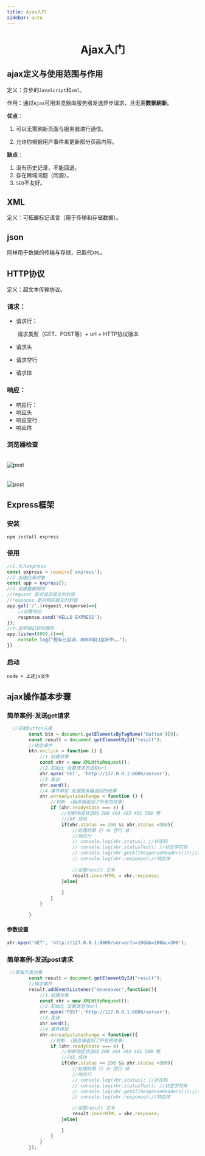 ```yaml
---
title: Ajax入门
sidebar: auto
---
```


# <center>Ajax入门</center>

## ajax定义与使用范围与作用

定义：异步的`JavaScript`和`xml`。

作用：通过`Ajax`可用浏览器向服务器发送异步请求，且无需**数据刷新**。

**优点**：

1. 可以无需刷新页面与服务器进行通信。

2. 允许你根据用户事件来更新部分页面内容。

**缺点**：

1. 没有历史记录，不能回退。
2. 存在跨域问题（同源）。
3. `SEO`不友好。

## XML

定义：可拓展标记语言（用于传输和存储数据）。

## json

同样用于数据的传输与存储，已取代`XML`。

##  HTTP协议

定义：超文本传输协议。

### **请求**：

- 请求行：

  ​	请求类型（GET、POST等）+  url + HTTP协议版本

- 请求头

- 请求空行

- 请求体

### 响应：

- 响应行：
- 响应头
- 响应空行
- 响应体

### 浏览器检查

<br>

<img :src="$withBase('/post1.png')" alt="post">
<br>

<br>

<br>

<img :src="$withBase('/post2.png')" alt="post">
<br>

## Express框架

### 安装

```shell
npm install express
```

### 使用

```javascript
//1.引入express
const express = require('express');
//2.创建应用对象
const app = express();
//3.创建路由规则
//reguest 是对请求报文的封装
//response 是对响应报文的封装
app.get('/',(reguest,response)=>{
    //设置响应
    response.send('HELLO EXPRESS');
});
//4.监听端口启动服务
app.listen(8000,()=>{
    console.log("服务已启动，8080端口监听中……");
})
```

### 启动

```shell
node + 上述js文件
```

## ajax操作基本步骤

### **简单案例-发送get请求**

```javascript
  //获取button元素
        const btn = document.getElementsByTagName('button')[0];
        const result = document.getElementById("result");
        //绑定事件
        btn.onclick = function () {
            //1.创建对象
            const xhr = new XMLHttpRequest();
            //2.初始化 设置请求方法和url
            xhr.open('GET', 'http://127.0.0.1:8000/server');
            //3.发送
            xhr.send();
            //4.事件绑定 处理服务器返回的结果
            xhr.onreadystatechange = function () {
                //判断 （服务端返回了所有的结果）
                if (xhr.readyState === 4) {
                    //判断响应状态码 200 404 403 401 500 等
                    //2XX 成功
                    if(xhr.status >= 200 && xhr.status <300){
                        //处理结果 行 头 空行 体
                        //响应行
                        // console.log(xhr.status); //状态码
                        // console.log(xhr.statusText); //状态字符串
                        // console.log(xhr.getAllResponseHeaders());//所有响应头
                        // console.log(xhr.response);//响应体
                        
                        //设置result 文本
                        result.innerHTML = xhr.response;
                    }else{
                    
                    }
                }
            }

        }
```

####  参数设置

```javascript
xhr.open('GET', 'http://127.0.0.1:8000/server?a=100&b=200&c=300');
```
### **简单案例-发送post请求**

```javascript
 //获取元素对象
        const result = document.getElementById("result");
        //绑定事件
        result.addEventListener("mouseover",function(){
            //1.创建对象
            const xhr = new XMLHttpRequest();
            //2.初始化 设置类型与url
            xhr.open('POST','http://127.0.0.1:8000/server');
            //3.发送
            xhr.send();
            //4.事件绑定
            xhr.onreadystatechange = function(){
                //判断 （服务端返回了所有的结果）
                if (xhr.readyState === 4) {
                    //判断响应状态码 200 404 403 401 500 等
                    //2XX 成功
                    if(xhr.status >= 200 && xhr.status <300){
                        //处理结果 行 头 空行 体
                        //响应行
                        // console.log(xhr.status); //状态码
                        // console.log(xhr.statusText); //状态字符串
                        // console.log(xhr.getAllResponseHeaders());//所有响应头
                        // console.log(xhr.response);//响应体

                        //设置result 文本
                        result.innerHTML = xhr.response;
                    }else{

                    }
                }
            }
        });
```

